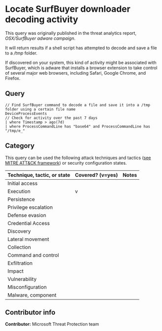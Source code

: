 # Locate SurfBuyer downloader decoding activity

This query was originally published in the threat analytics report, *OSX/SurfBuyer adware campaign*.

It will return results if a shell script has attempted to decode and save a file to a */tmp* folder.

If discovered on your system, this kind of activity might be associated with SurfBuyer, which is adware that installs a browser extension to take control of several major web browsers, including Safari, Google Chrome, and Firefox.

## Query

```
// Find SurfBuyer command to decode a file and save it into a /tmp folder using a certain file name
DeviceProcessEvents
// Check for activity over the past 7 days
| where Timestamp > ago(7d)
| where ProcessCommandLine has "base64" and ProcessCommandLine has "/tmp/e_"
```

## Category

This query can be used the following attack techniques and tactics ([see MITRE ATT&CK framework](https://attack.mitre.org/)) or security configuration states.

| Technique, tactic, or state | Covered? (v=yes) | Notes |
|-|-|-|
| Initial access |  |  |
| Execution | v |  |
| Persistence |  |  |
| Privilege escalation |  |  |
| Defense evasion |  |  |
| Credential Access |  |  |
| Discovery |  |  |
| Lateral movement |  |  |
| Collection |  |  |
| Command and control |  |  |
| Exfiltration |  |  |
| Impact |  |  |
| Vulnerability |  |  |
| Misconfiguration |  |  |
| Malware, component |  |  |

## Contributor info

**Contributor:** Microsoft Threat Protection team
